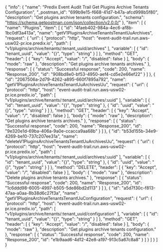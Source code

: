 {
  "info": {
    "name": "Predix Event Audit Trail Get Plugins Archive Tenants Configuration",
    "_postman_id": "699b9e15-f668-41d7-b47a-afcd998b5f80",
    "description": "Get plugins archive tenants configuration.",
    "schema": "https://schema.getpostman.com/json/collection/v2.0.0/"
  },
  "item": [
    {
      "name": "Plugins",
      "item": [
        {
          "id": "4faeb402-984a-4ec6-af8b-1bc0df3a413a",
          "name": "getV1PluginsArchiveTenantsTenantUuArchives",
          "request": {
            "url": {
              "protocol": "http",
              "host": "event-audit-trail.run.aws-usw02-pr.ice.predix.io",
              "path": [
                "v1/plugins/archive/tenants/:tenant_uuid/archives"
              ],
              "variable": [
                {
                  "id": "tenant_uuid",
                  "value": "{}",
                  "type": "string"
                }
              ]
            },
            "method": "GET",
            "header": [
              {
                "key": "Accept",
                "value": "*/*",
                "disabled": false
              }
            ],
            "body": {
              "mode": "raw"
            },
            "description": "Get plugins archive tenants archives."
          },
          "response": [
            {
              "status": "Successful response",
              "code": 200,
              "name": "Response_200",
              "id": "908bd8e0-bf53-4950-aef4-cd5e2e66ef22"
            }
          ]
        },
        {
          "id": "2067506a-2d79-4262-a895-660f7895a792",
          "name": "getV1PluginsArchiveTenantsTenantUuArchivesUu",
          "request": {
            "url": {
              "protocol": "http",
              "host": "event-audit-trail.run.aws-usw02-pr.ice.predix.io",
              "path": [
                "v1/plugins/archive/tenants/:tenant_uuid/archives/:uuid"
              ],
              "variable": [
                {
                  "id": "tenant_uuid",
                  "value": "{}",
                  "type": "string"
                },
                {
                  "id": "uuid",
                  "value": "{}",
                  "type": "string"
                }
              ]
            },
            "method": "GET",
            "header": [
              {
                "key": "Accept",
                "value": "*/*",
                "disabled": false
              }
            ],
            "body": {
              "mode": "raw"
            },
            "description": "Get plugins archive tenants archives."
          },
          "response": [
            {
              "status": "Successful response",
              "code": 200,
              "name": "Response_200",
              "id": "9e320e1d-69ba-406a-9a0e-ccacca9aa68b"
            }
          ]
        },
        {
          "id": "b53d155b-34e9-4269-be10-737c207ee31a",
          "name": "deleteV1PluginsArchiveTenantsTenantUuArchivesUu",
          "request": {
            "url": {
              "protocol": "http",
              "host": "event-audit-trail.run.aws-usw02-pr.ice.predix.io",
              "path": [
                "v1/plugins/archive/tenants/:tenant_uuid/archives/:uuid"
              ],
              "variable": [
                {
                  "id": "tenant_uuid",
                  "value": "{}",
                  "type": "string"
                },
                {
                  "id": "uuid",
                  "value": "{}",
                  "type": "string"
                }
              ]
            },
            "method": "DELETE",
            "header": [
              {
                "key": "Accept",
                "value": "*/*",
                "disabled": false
              }
            ],
            "body": {
              "mode": "raw"
            },
            "description": "Delete plugins archive tenants archives."
          },
          "response": [
            {
              "status": "Successful response",
              "code": 200,
              "name": "Response_200",
              "id": "1c6ddd98-6005-4997-b505-5de86bd2d113"
            }
          ]
        },
        {
          "id": "a5d7f30c-f813-47aa-a0aa-8b38d6c27f3a",
          "name": "getV1PluginsArchiveTenantsTenantUuConfiguration",
          "request": {
            "url": {
              "protocol": "http",
              "host": "event-audit-trail.run.aws-usw02-pr.ice.predix.io",
              "path": [
                "v1/plugins/archive/tenants/:tenant_uuid/configuration"
              ],
              "variable": [
                {
                  "id": "tenant_uuid",
                  "value": "{}",
                  "type": "string"
                }
              ]
            },
            "method": "GET",
            "header": [
              {
                "key": "Accept",
                "value": "*/*",
                "disabled": false
              }
            ],
            "body": {
              "mode": "raw"
            },
            "description": "Get plugins archive tenants configuration."
          },
          "response": [
            {
              "status": "Successful response",
              "code": 200,
              "name": "Response_200",
              "id": "e1b9aad6-4d12-42e8-a197-913c5a67c8a8"
            }
          ]
        }
      ]
    }
  ]
}